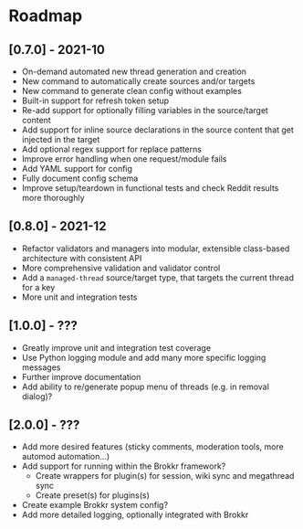 # Roadmap

## [0.7.0] - 2021-10

* On-demand automated new thread generation and creation
* New command to automatically create sources and/or targets
* New command to generate clean config without examples
* Built-in support for refresh token setup
* Re-add support for optionally filling variables in the source/target content
* Add support for inline source declarations in the source content that get injected in the target
* Add optional regex support for replace patterns
* Improve error handling when one request/module fails
* Add YAML support for config
* Fully document config schema
* Improve setup/teardown in functional tests and check Reddit results more thoroughly



## [0.8.0] - 2021-12

* Refactor validators and managers into modular, extensible class-based architecture with consistent API
* More comprehensive validation and validator control
* Add a ``managed-thread`` source/target type, that targets the current thread for a key
* More unit and integration tests



## [1.0.0] - ???

* Greatly improve unit and integration test coverage
* Use Python logging module and add many more specific logging messages
* Further improve documentation
* Add ability to re/generate popup menu of threads (e.g. in removal dialog)?



## [2.0.0] - ???

* Add more desired features (sticky comments, moderation tools, more automod automation...)
* Add support for running within the Brokkr framework?
    * Create wrappers for plugin(s) for session, wiki sync and megathread sync
    * Create preset(s) for plugins(s)
* Create example Brokkr system config?
* Add more detailed logging, optionally integrated with Brokkr
